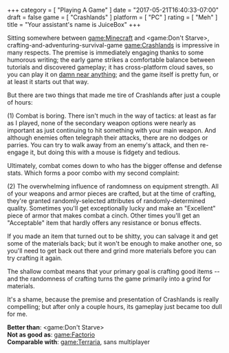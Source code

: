 +++
category = [ "Playing A Game" ]
date = "2017-05-21T16:40:33-07:00"
draft = false
game = [ "Crashlands" ]
platform = [ "PC" ]
rating = [ "Meh" ]
title = "Your assistant's name is JuiceBox"
+++

Sitting somewhere between <game:Minecraft> and <game:Don't Starve>, crafting-and-adventuring-survival-game <game:Crashlands> is impressive in many respects.  The premise is immediately engaging thanks to some humorous writing; the early game strikes a comfortable balance between tutorials and discovered gameplay; it has cross-platform cloud saves, so you can play it on <a href="https://www.bscotch.net/game/crashlands/">damn near anything</a>; and the game itself is pretty fun, or at least it starts out that way.

But there are two things that made me tire of Crashlands after just a couple of hours:

(1) Combat is boring.  There isn't much in the way of tactics: at least as far as I played, none of the secondary weapon options were nearly as important as just continuing to hit something with your main weapon.  And although enemies often telegraph their attacks, there are no dodges or parries.  You can try to walk away from an enemy's attack, and then re-engage it, but doing this with a mouse is fidgety and tedious.

Ultimately, combat comes down to who has the bigger offense and defense stats.  Which forms a poor combo with my second complaint:

(2) The overwhelming influence of randomness on equipment strength.  All of your weapons and armor pieces are crafted, but at the time of crafting, they're granted randomly-selected attributes of randomly-determined quality.  Sometimes you'll get exceptionally lucky and make an "Excellent" piece of armor that makes combat a cinch.  Other times you'll get an "Acceptable" item that hardly offers any resistance or bonus effects.

If you made an item that turned out to be shitty, you can salvage it and get some of the materials back; but it won't be enough to make another one, so you'll need to get back out there and grind more materials before you can try crafting it again.

The shallow combat means that your primary goal is crafting good items -- and the randomness of crafting turns the game primarily into a grind for materials.

It's a shame, because the premise and presentation of Crashlands is really compelling; but after only a couple hours, its gameplay just became too dull for me.

<b>Better than</b>: <game:Don't Starve>  
<b>Not as good as</b>: <game:Factorio>  
<b>Comparable with</b>: <game:Terraria>, sans multiplayer
